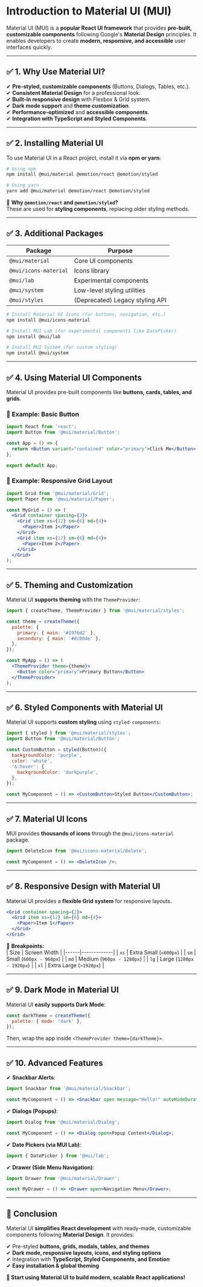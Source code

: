# Introduction to Material UI (MUI)

Material UI (MUI) is a **popular React UI framework** that provides **pre-built, customizable components** following Google's **Material Design** principles. It enables developers to create **modern, responsive, and accessible** user interfaces quickly.

---

## ✅ 1. Why Use Material UI?

✔ **Pre-styled, customizable components** (Buttons, Dialogs, Tables, etc.).  
✔ **Consistent Material Design** for a professional look.  
✔ **Built-in responsive design** with Flexbox & Grid system.  
✔ **Dark mode support** and **theme customization**.  
✔ **Performance-optimized** and **accessible components**.  
✔ **Integration with TypeScript and Styled Components**.

---

## ✅ 2. Installing Material UI

To use Material UI in a React project, install it via **npm or yarn**:

```bash
# Using npm
npm install @mui/material @emotion/react @emotion/styled

# Using yarn
yarn add @mui/material @emotion/react @emotion/styled
```

🔹 **Why `@emotion/react` and `@emotion/styled`?**  
These are used for **styling components**, replacing older styling methods.

---

## ✅ 3. Additional Packages

| Package               | Purpose |
|----------------------|----------|
| `@mui/material`     | Core UI components |
| `@mui/icons-material` | Icons library |
| `@mui/lab`          | Experimental components |
| `@mui/system`       | Low-level styling utilities |
| `@mui/styles`       | (Deprecated) Legacy styling API |

```bash
# Install Material UI Icons (for buttons, navigation, etc.)
npm install @mui/icons-material

# Install MUI Lab (for experimental components like DatePicker)
npm install @mui/lab

# Install MUI System (for custom styling)
npm install @mui/system
```

---

## ✅ 4. Using Material UI Components

Material UI provides pre-built components like **buttons, cards, tables, and grids**.

### 🔹 Example: Basic Button
```jsx
import React from 'react';
import Button from '@mui/material/Button';

const App = () => {
  return <Button variant="contained" color="primary">Click Me</Button>;
};

export default App;
```

### 🔹 Example: Responsive Grid Layout
```jsx
import Grid from '@mui/material/Grid';
import Paper from '@mui/material/Paper';

const MyGrid = () => (
  <Grid container spacing={2}>
    <Grid item xs={12} sm={6} md={4}>
      <Paper>Item 1</Paper>
    </Grid>
    <Grid item xs={12} sm={6} md={4}>
      <Paper>Item 2</Paper>
    </Grid>
  </Grid>
);
```

---

## ✅ 5. Theming and Customization

Material UI **supports theming** with the `ThemeProvider`:

```jsx
import { createTheme, ThemeProvider } from '@mui/material/styles';

const theme = createTheme({
  palette: {
    primary: { main: '#1976d2' },
    secondary: { main: '#dc004e' },
  },
});

const MyApp = () => (
  <ThemeProvider theme={theme}>
    <Button color="primary">Primary Button</Button>
  </ThemeProvider>
);
```

---

## ✅ 6. Styled Components with Material UI

Material UI supports **custom styling** using `styled-components`:

```jsx
import { styled } from '@mui/material/styles';
import Button from '@mui/material/Button';

const CustomButton = styled(Button)({
  backgroundColor: 'purple',
  color: 'white',
  '&:hover': {
    backgroundColor: 'darkpurple',
  },
});

const MyComponent = () => <CustomButton>Styled Button</CustomButton>;
```

---

## ✅ 7. Material UI Icons

MUI provides **thousands of icons** through the `@mui/icons-material` package.

```jsx
import DeleteIcon from '@mui/icons-material/Delete';

const MyComponent = () => <DeleteIcon />;
```

---

## ✅ 8. Responsive Design with Material UI

Material UI provides a **flexible Grid system** for responsive layouts.

```jsx
<Grid container spacing={2}>
  <Grid item xs={12} sm={6} md={4}>
    <Paper>Item 1</Paper>
  </Grid>
</Grid>
```

🔹 **Breakpoints:**  
| Size | Screen Width |
|------|-------------|
| `xs` | Extra Small (`<600px`) |
| `sm` | Small (`600px - 960px`) |
| `md` | Medium (`960px - 1280px`) |
| `lg` | Large (`1280px - 1920px`) |
| `xl` | Extra Large (`>1920px`) |

---

## ✅ 9. Dark Mode in Material UI

Material UI **easily supports Dark Mode**:

```jsx
const darkTheme = createTheme({
  palette: { mode: 'dark' },
});
```

Then, wrap the app inside `<ThemeProvider theme={darkTheme}>`.

---

## ✅ 10. Advanced Features

✔ **Snackbar Alerts**:
```jsx
import Snackbar from '@mui/material/Snackbar';

const MyComponent = () => <Snackbar open message="Hello!" autoHideDuration={3000} />;
```

✔ **Dialogs (Popups)**:
```jsx
import Dialog from '@mui/material/Dialog';

const MyComponent = () => <Dialog open>Popup Content</Dialog>;
```

✔ **Date Pickers (via MUI Lab)**:
```jsx
import { DatePicker } from '@mui/lab';
```

✔ **Drawer (Side Menu Navigation)**:
```jsx
import Drawer from '@mui/material/Drawer';

const MyDrawer = () => <Drawer open>Navigation Menu</Drawer>;
```

---

## 🎯 Conclusion

Material UI **simplifies React development** with ready-made, customizable components following **Material Design**. It provides:

✔ Pre-styled **buttons, grids, modals, tables, and themes**  
✔ **Dark mode, responsive layouts, icons, and styling options**  
✔ Integration with **TypeScript, Styled Components, and Emotion**  
✔ **Easy installation & global theming**  

**🚀 Start using Material UI to build modern, scalable React applications!**

